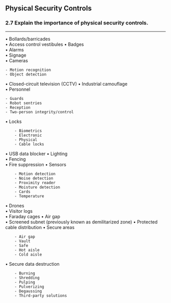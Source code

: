 ## Physical Security Controls
### 2.7 Explain the importance of physical security controls.
---
• Bollards/barricades  
• Access control vestibules 
• Badges  
• Alarms  
• Signage  
• Cameras

    - Motion recognition
    - Object detection

• Closed-circuit television (CCTV) 
• Industrial camouflage  
• Personnel

    - Guards  
    - Robot sentries  
    - Reception  
    - Two-person integrity/control

• Locks

		- Biometrics
		- Electronic 
		- Physical  
		- Cable locks

• USB data blocker 
• Lighting  
• Fencing  
• Fire suppression 
• Sensors

		- Motion detection  
		- Noise detection  
		- Proximity reader  
		- Moisture detection 
		- Cards
		- Temperature

• Drones  
• Visitor logs  
• Faraday cages
• Air gap  
• Screened subnet (previously known as demilitarized zone) 
• Protected cable distribution 
• Secure areas

		- Air gap  
		- Vault  
		- Safe  
		- Hot aisle 
		- Cold aisle

• Secure data destruction

		- Burning  
		- Shredding  
		- Pulping  
		- Pulverizing  
		- Degaussing  
		- Third-party solutions
